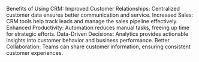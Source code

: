 Benefits of Using CRM:
Improved Customer Relationships: Centralized customer data ensures better communication and service.
Increased Sales: CRM tools help track leads and manage the sales pipeline effectively.
Enhanced Productivity: Automation reduces manual tasks, freeing up time for strategic efforts.
Data-Driven Decisions: Analytics provides actionable insights into customer behavior and business performance.
Better Collaboration: Teams can share customer information, ensuring consistent customer experiences.
